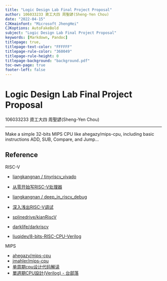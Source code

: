 ```yaml
---
title: "Logic Design Lab Final Project Proposal"
author: 106033233 資工大四 周聖諺(Sheng-Yen Chou)
date: "2022-04-15"
CJKmainfont: "Microsoft JhengHei"
CJKoptions: AutoFakeBold
subject: "Logic Design Lab Final Project Proposal"
keywords: [Markdown, Pandoc]
titlepage: true, 
titlepage-text-color: "FFFFFF" 
titlepage-rule-color: "360049" 
titlepage-rule-height: 0 
titlepage-background: "background.pdf"
toc-own-page: true
footer-left: false
---
```


# Logic Design Lab Final Project Proposal

106033233 資工大四 周聖諺(Sheng-Yen Chou)

---

Make a simple 32-bits MIPS CPU like ahegazy/mips-cpu, including basic instructions ADD, SUB, Compare, and Jump... 



## Reference

RISC-V
- [liangkangnan / tinyriscv_vivado](https://gitee.com/liangkangnan/tinyriscv_vivado)
- [从零开始写RISC-V处理器](https://liangkangnan.gitee.io/2020/04/29/%E4%BB%8E%E9%9B%B6%E5%BC%80%E5%A7%8B%E5%86%99RISC-V%E5%A4%84%E7%90%86%E5%99%A8/)
- [liangkangnan / deep_in_riscv_debug](https://gitee.com/liangkangnan/deep_in_riscv_debug)
- [深入浅出RISC-V调试](https://liangkangnan.gitee.io/2020/03/21/%E6%B7%B1%E5%85%A5%E6%B5%85%E5%87%BARISC-V%E8%B0%83%E8%AF%95/)
- [splinedrive/kianRiscV](https://github.com/splinedrive/kianRiscV)

- [darklife/darkriscv](https://github.com/darklife/darkriscv)
  
- [liuqidev/8-bits-RISC-CPU-Verilog](https://github.com/liuqidev/8-bits-RISC-CPU-Verilog)

MIPS
- [ahegazy/mips-cpu](https://github.com/ahegazy/mips-cpu)
- [jmahler/mips-cpu](https://github.com/jmahler/mips-cpu)
- [单周期cpu设计代码解读](https://www.cnblogs.com/hesse-summer/p/10940775.html)
- [單週期CPU設計(Verilog) - 台部落](https://www.twblogs.net/a/5e4eb9b6bd9eee101e836364)

